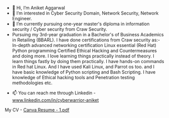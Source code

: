 - 👋 Hi, I’m Aniket Aggarwal
- 👀 I’m interested in Cyber Security Domain, Network Security, Network Engineer.
- 🌱 I’m currently pursuing one-year master's diploma in information security / Cyber security from Craw Security.
- Pursuing my 3rd-year graduation in a Bachelor's of Business Academics in Retailing (BBARL).
I have done certifications from Craw security as:-
In-depth advanced networking certification
Linux essential (Red Hat)
Python programming
Certified Ethical Hacking and Countermeasures and doing more.
I love learning things practically instead of theory. I learn things fastly by doing them practically.
I have hands-on commands in Red hat Linux. And I have used Kali Linux, and Parrot os too. and I have basic knowledge of Python scripting and Bash Scripting.
I have knowledge of Ethical hacking tools and Penetration testing methodologies etc.
<!--- - 💞️ I’m looking to collaborate on ... --->
- 📫 You can reach me through Linkedin - www.linkedin.com/in/cyberwarrior-aniket

My CV - [Canva Resume - 1.pdf](https://github.com/CYB3R-ANIKET/CYB3R-ANIKET/files/9847205/Canva.Resume.-.1.pdf)


<!---
CYB3R-ANIKET/CYB3R-ANIKET is a ✨ special ✨ repository because its `README.md` (this file) appears on your GitHub profile.
You can click the Preview link to take a look at your changes.
--->

